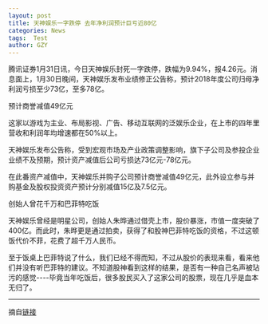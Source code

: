 ```yaml
---
layout: post
title: 天神娱乐一字跌停 去年净利润预计巨亏近80亿
categories: News
tags:  Test
author: GZY
---
```


腾讯证券1月31日讯，今日天神娱乐封死一字跌停，跌幅为9.94%，报4.26元。消息面上，1月30日晚间，天神娱乐发布业绩修正公告称，预计2018年度公司归母净利润亏损至少73亿，至多78亿。

预计商誉减值49亿元

这家以游戏为主业、布局影视、广告、移动互联网的泛娱乐企业，在上市的四年里营收和利润年均增速都在50%以上。

天神娱乐发布公告称，受到宏观市场及产业政策调整影响，旗下子公司及参投企业业绩不及预期，预计资产减值后公司亏损达73亿元-78亿元。

在此番资产减值中，天神娱乐并购子公司预计商誉减值49亿元，此外设立参与并购基金及股权投资资产预计分别减值15亿及7.5亿元。

创始人曾花千万和巴菲特吃饭

天神娱乐曾经是明星公司，创始人朱晔通过借壳上市，股价暴涨，市值一度突破了400亿。而此时，朱晔更是通过拍卖，获得了和股神巴菲特吃饭的资格，不过这顿饭代价不菲，花费了超千万人民币。

至于饭桌上巴菲特说了什么，我们已经不得而知，不过从股价的表现来看，看来他们并没有听巴菲特的建议。不知道股神看到这样的结果，是否有一种自己名声被玷污的感觉----毕竟当年吃饭后，很多股民买入了这家公司的股票，现在几乎是血本无归了。

*****

摘自[链接](http://new.qq.com/cmsn/20190131/20190131003071.html)